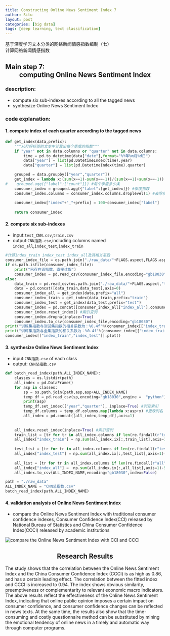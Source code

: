 ```yaml
---
title: Constructing Online News Sentiment Index 7
author: Situ
layout: post
categories: [big data]
tags: [deep learning, text classification]
---
```


<font face="仿宋" >基于深度学习文本分类的网络新闻情感指数编制（七）<br>计算网络新闻情感指数</font>

## Main step 7:<center>computing Online News Sentiment Index </center>
### description:
- compute six sub-indexes according to all the tagged news
- synthesize Online News Sentiment Index

### code explanation:

#### 1. compute index of each quarter according to the tagged news
```python
def get_index(data,prefix):
    """从打好标签的文本中计算出每个季度的指数"""
    if "year" not in data.columns or "quarter" not in data.columns:
        time = pd.to_datetime(data["date"],format="%Y年%m月%d日")
        data["year"] = list(pd.DatetimeIndex(time).year)
        data["quarter"] = list(pd.DatetimeIndex(time).quarter)

    grouped = data.groupby(["year","quarter"])
    get_index = lambda x:(sum(x==1)-sum(x==-1))/(sum(x==1)+sum(x==-1))
#    grouped.agg({"label":["count"]}) #每个季度多少条
    consumer_index = grouped.agg({"label":[get_index]}) #季度指数
    consumer_index.columns = consumer_index.columns.droplevel(1) #去除多重索引
    
    consumer_index["index"+"_"+prefix] = 100+consumer_index["label"]
    
    return consumer_index
```

#### 2. compute six sub-indexes
- input:```test_CNN.csv```,```train.csv``` 
- output:```CNN指数.csv```,including columns named ```index_all```,```index_test```,```index_train```

```python
#计算index_train index_test index_all及其相关系数
consumer_index_file = os.path.join("./raw_data/"+FLAGS.aspect,FLAGS.aspect+"CNN指数.csv")
if os.path.isfile(consumer_index_file):
    print("已存在该指数，直接读取")
    consumer_index = pd.read_csv(consumer_index_file,encoding="gb18030",engine="python")
else:
    data_train = pd.read_csv(os.path.join("./raw_data/"+FLAGS.aspect,"train.csv"),sep = ",",encoding="gb18030",engine="python")
    data = pd.concat([data_train,data_test],axis=0)
    consumer_index_all = get_index(data,prefix="all")
    consumer_index_train = get_index(data_train,prefix="train")
    consumer_index_test = get_index(data_test,prefix="test")
    consumer_index = pd.concat([consumer_index_all["index_all"],consumer_index_train["index_train"],consumer_index_test["index_test"]],axis=1)
    consumer_index.reset_index() #索引变列
    consumer_index.dropna(inplace=True)
    consumer_index.to_csv(consumer_index_file,encoding="gb18030")
print("训练集指数与测试集指数的相关系数为：%0.4f"%(consumer_index[["index_train","index_test"]].corr().ix[0,1]))
print("训练集指数与全集指数的相关系数为：%0.4f"%(consumer_index[["index_train","index_all"]].corr().ix[0,1]))
consumer_index[["index_train","index_test"]].plot()
```
#### 3. synthesize Online News Sentiment Index
- input:```CNN指数.csv``` of each class
- output:  ```CNN总指数.csv```

```python
def batch_read_index(path,ALL_INDEX_NAME):
    classes = os.listdir(path)
    all_index = pd.DataFrame()
    for asp in classes:
        sp = os.path.join(path,asp,asp+ALL_INDEX_NAME)
        temp_df = pd.read_csv(sp,encoding="gb18030",engine =  "python")
        print(asp)
        temp_df.set_index(["year","quarter"], inplace=True) #列变索引
        temp_df.columns = temp_df.columns.map(lambda x:asp+x) #更改列名
        all_index = pd.concat([all_index,temp_df],axis=1)
        
    
    all_index.reset_index(inplace=True) #索引变列
    train_list = [tr for tr in all_index.columns if len(re.findall(r"train",tr))>0]
    all_index["index_train"] = np.sum(all_index.ix[:,train_list],axis=1)-500
    
    test_list = [tr for tr in all_index.columns if len(re.findall(r"test",tr))>0]
    all_index["index_test"] = np.sum(all_index.ix[:,test_list],axis=1)-500
    
    all_list = [tr for tr in all_index.columns if len(re.findall(r"all",tr))>0]
    all_index["index_all"] =  np.sum(all_index.ix[:,all_list],axis=1)-500
    all_index.to_csv(ALL_INDEX_NAME,encoding="gb18030",index=False)

path = "./raw_data"    
ALL_INDEX_NAME = "CNN总指数.csv"
batch_read_index(path,ALL_INDEX_NAME)
```

#### 4. validation analysis of Online News Sentiment Index
- compare the Online News Sentiment Index with traditional consumer confidence indexes, Consumer Confidence Index(CCI) released by National Bureau of Statistics and China Consumer Confidence Index(CCCI) released by academic institutions

![compare the Online News Sentiment Index with CCI and CCCI](https://github.com/Snowing-ST/Snowing-ST.github.io/tree/master/assets/images/post_images/validation_analysis.jpg)

## <center>Research Results</center>

The study shows that the correlation between the Online News Sentiment Index and the China Consumer Confidence Index (CCCI) is as high as 0.86, and has a certain leading effect. The correlation between the fitted index and CCCI is increased to 0.94. The index shows obvious similarity, preemptiveness or complementarity to relevant economic macro indicators. The above results reflect the effectiveness of the Online News Sentiment Index, indicating that online public opinion imposes a certain impact on consumer confidence, and consumer confidence changes can be reflected in news texts. At the same time, the results also show that the time-consuming and costly questionnaire method can be substituted by mining the emotional tendency of online news in a timely and automatic way through computer programs.
